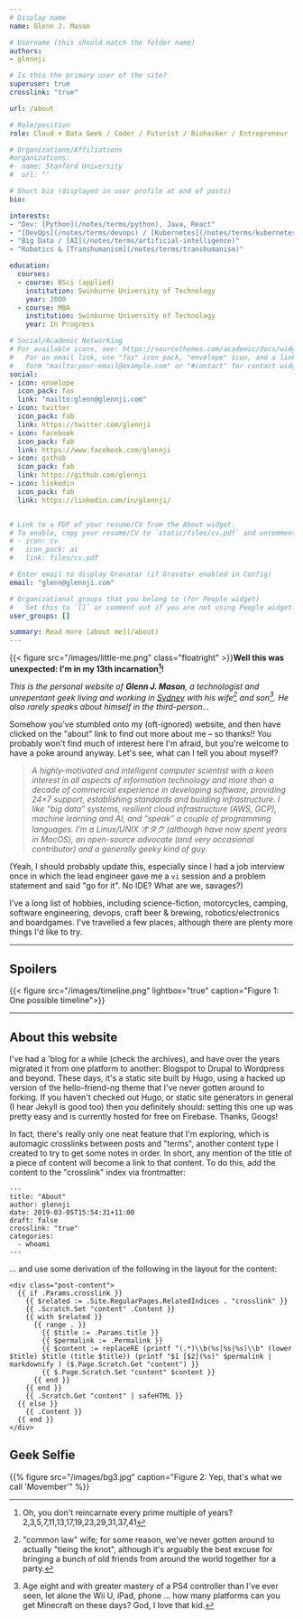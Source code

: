 ```yaml
---
# Display name
name: Glenn J. Mason

# Username (this should match the folder name)
authors:
- glennji

# Is this the primary user of the site?
superuser: true
crosslink: "true"

url: /about

# Role/position
role: Cloud + Data Geek / Coder / Futurist / Biohacker / Entrepreneur

# Organizations/Affiliations
#organizations:
#- name: Stanford University
#  url: ""

# Short bio (displayed in user profile at end of posts)
bio:

interests:
- "Dev: [Python](/notes/terms/python), Java, React"
- "[DevOps](/notes/terms/devops) / [Kubernetes](/notes/terms/kubernetes)"
- "Big Data / [AI](/notes/terms/artificial-intelligence)"
- "Robotics & [Transhumanism](/notes/terms/transhumanism)"

education:
  courses:
  - course: BSci (applied)
    institution: Swinburne University of Technology
    year: 2000
  - course: MBA
    institution: Swinburne University of Technology
    year: In Progress

# Social/Academic Networking
# For available icons, see: https://sourcethemes.com/academic/docs/widgets/#icons
#   For an email link, use "fas" icon pack, "envelope" icon, and a link in the
#   form "mailto:your-email@example.com" or "#contact" for contact widget.
social:
- icon: envelope
  icon_pack: fas
  link: "mailto:glenn@glennji.com"
- icon: twitter
  icon_pack: fab
  link: https://twitter.com/glennji
- icon: facebook
  icon_pack: fab
  link: https://www.facebook.com/glennji
- icon: github
  icon_pack: fab
  link: https://github.com/glennji
- icon: linkedin
  icon_pack: fab
  link: https://linkedin.com/in/glennji/


# Link to a PDF of your resume/CV from the About widget.
# To enable, copy your resume/CV to `static/files/cv.pdf` and uncomment the lines below.
# - icon: cv
#   icon_pack: ai
#   link: files/cv.pdf

# Enter email to display Gravatar (if Gravatar enabled in Config)
email: "glenn@glennji.com"

# Organizational groups that you belong to (for People widget)
#   Set this to `[]` or comment out if you are not using People widget.
user_groups: []

summary: Read more [about me](/about)
---
```


{{< figure src="/images/little-me.png" class="floatright" >}}**Well this was unexpected: I'm in my 13th incarnation[^3]!**

_This is the personal website of **Glenn J. Mason**, a technologist and unrepentant geek living and working in [Sydney](/places/inner-west-sydney) with his wife[^1] and son[^2]. He also rarely speaks about himself in the third-person..._

[^1]: "common law" wife; for some reason, we've never gotten around to actually "tieing the knot", although it's arguably the best excuse for bringing a bunch of old friends from around the world together for a party.

[^2]: Age eight and with greater mastery of a PS4 controller than I've ever seen, let alone the Wii U, iPad, phone ... how many platforms can you get Minecraft on these days? God, I love that kid.

[^3]: Oh, you don't reincarnate every prime multiple of years? 2,3,5,7,11,13,17,19,23,29,31,37,41

Somehow you've stumbled onto my (oft-ignored) website, and then have clicked on the "about" link to find out more about me – so thanks!! You probably won't find much of interest here I'm afraid, but you're welcome to have a poke around anyway. Let's see, what can I tell you about myself?

> _A highly-motivated and intelligent computer scientist with a keen interest in all aspects of information technology and more than a decade of commercial experience in developing software, providing 24×7 support, establishing standards and building infrastructure. I like “big data” systems, resilient cloud infrastructure (AWS, GCP), machine learning and AI, and “speak” a couple of programming languages. I’m a Linux/UNIX オタク (although have now spent years in MacOS), an open-source advocate (and very occasional contributor) and a generally geeky kind of guy._

(Yeah, I should probably update this, especially since I had a job interview once in which the lead engineer gave me a `vi` session and a problem statement and said "go for it".  No IDE? What are we, savages?)

I've a long list of hobbies, including science-fiction, motorcycles, camping, software engineering, devops, craft beer & brewing, robotics/electronics and boardgames. I've travelled a few places, although there are plenty more things I'd like to try.

***

## Spoilers

{{< figure src="/images/timeline.png" lightbox="true" caption="Figure 1: One possible timeline">}}

***

## About this website

I've had a 'blog for a while (check the archives), and have over the years migrated it from one platform to another: Blogspot to Drupal to Wordpress and beyond. These days, it's a static site built by Hugo, using a hacked up version of the hello-friend-ng theme that I've never gotten around to forking. If you haven't checked out Hugo, or static site generators in general (I hear Jekyll is good too) then you definitely should: setting this one up was pretty easy and is currently hosted for free on Firebase. Thanks, Googs!

In fact, there's really only one neat feature that I'm exploring, which is automagic crosslinks between posts and "terms", another content type I created to try to get some notes in order. In short, any mention of the title of a piece of content will become a link to that content. To do this, add the content to the "crosslink" index via frontmatter:
```
---
title: "About"
author: glennji
date: 2019-03-05T15:54:31+11:00
draft: false
crosslink: "true"
categories:
  - whoami
---
```

... and use some derivation of the following in the layout for the content:

```
<div class="post-content">
  {{ if .Params.crosslink }}
    {{ $related := .Site.RegularPages.RelatedIndices . "crosslink" }}
    {{ .Scratch.Set "content" .Content }}
    {{ with $related }}
      {{ range . }}
        {{ $title := .Params.title }}
        {{ $permalink := .Permalink }}
        {{ $content := replaceRE (printf "(.*)\\b(%s|%s|%s)\\b" (lower $title) $title (title $title)) (printf "$1 [$2](%s)" $permalink | markdownify ) ($.Page.Scratch.Get "content") }}
        {{ $.Page.Scratch.Set "content" $content }}
      {{ end }}
    {{ end }}
    {{ .Scratch.Get "content" | safeHTML }}
  {{ else }}
    {{ .Content }}
  {{ end }}
</div>
```

## Geek Selfie
{{% figure src="/images/bg3.jpg" caption="Figure 2: Yep, that's what we call 'Movember'" %}}

